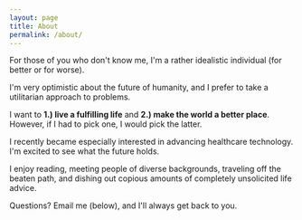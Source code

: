 ```yaml
---
layout: page
title: About
permalink: /about/
---
```


For those of you who don't know me, I'm a rather idealistic individual (for better or for worse).

I'm very optimistic about the future of humanity, and I prefer to take a utilitarian approach to problems.

I want to **1.) live a fulfilling life** and **2.) make the world a better place**. However, if I had to pick one, I would pick the latter.

I recently became especially interested in advancing healthcare technology. I'm excited to see what the future holds. 

I enjoy reading, meeting people of diverse backgrounds, traveling off the beaten path, and dishing out copious amounts of completely unsolicited life advice. 

Questions? Email me (below), and I'll always get back to you.


